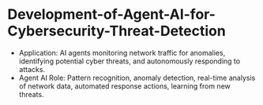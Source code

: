# Development-of-Agent-AI-for-Cybersecurity-Threat-Detection
<ul><li>Application: AI agents monitoring network traffic for anomalies, identifying potential cyber threats, and autonomously responding to attacks.</li>
<li>Agent AI Role: Pattern recognition, anomaly detection, real-time analysis of network data, automated response actions, learning from new threats.</li>
</ul>
